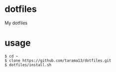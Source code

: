 # dotfiles
My dotfiles

# usage
    $ cd ~
    $ clone https://github.com/tarama13/dotfiles.git
    $ dotfiles/install.sh
